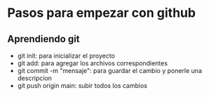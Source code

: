 # Pasos para empezar con github
## Aprendiendo git

- git init: para inicializar el proyecto
- git add: para agregar los archivos correspondientes
- git commit -m "mensaje": para guardar el cambio y ponerle una descripcion
- git push origin main: subir todos los cambios
